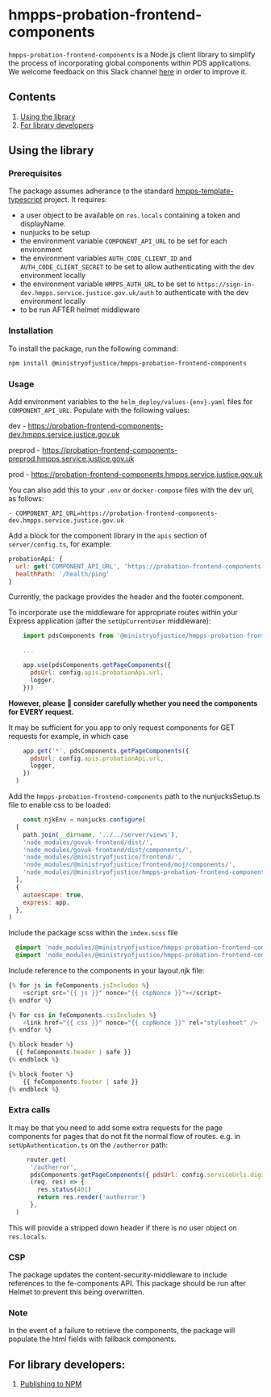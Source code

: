 # hmpps-probation-frontend-components

`hmpps-probation-frontend-components` is a Node.js client library to simplify the process of incorporating global components 
within PDS applications. We welcome feedback on this Slack channel [here](https://moj.enterprise.slack.com/archives/C08RXCS63TM)
in order to improve it.

## Contents

1. [Using the library](#using-the-library)
2. [For library developers](#for-library-developers)


## Using the library

### Prerequisites

The package assumes adherance to the standard [hmpps-template-typescript](https://github.com/ministryofjustice/hmpps-template-typescript) project.
It requires:
 - a user object to be available on `res.locals` containing a token and displayName.
 - nunjucks to be setup
 - the environment variable `COMPONENT_API_URL` to be set for each environment
 - the environment variables `AUTH_CODE_CLIENT_ID` and `AUTH_CODE_CLIENT_SECRET` to be set to allow authenticating with the dev environment locally
 - the environment variable `HMPPS_AUTH_URL` to be set to `https://sign-in-dev.hmpps.service.justice.gov.uk/auth` to authenticate with the dev environment locally
 - to be run AFTER helmet middleware

### Installation

To install the package, run the following command:

```bash
npm install @ministryofjustice/hmpps-probation-frontend-components
```

### Usage

Add environment variables to the `helm_deploy/values-{env}.yaml` files for `COMPONENT_API_URL`. Populate with the following values:

dev - https://probation-frontend-components-dev.hmpps.service.justice.gov.uk

preprod - https://probation-frontend-components-preprod.hmpps.service.justice.gov.uk

prod - https://probation-frontend-components.hmpps.service.justice.gov.uk

You can also add this to your `.env` or `docker-compose` files with the dev url, as follows:

```
- COMPONENT_API_URL=https://probation-frontend-components-dev.hmpps.service.justice.gov.uk
```

Add a block for the component library in the `apis` section of `server/config.ts`, for example:

```javascript
probationApi: {
  url: get('COMPONENT_API_URL', 'https://probation-frontend-components-dev.hmpps.service.justice.gov.uk', requiredInProduction),
  healthPath: '/health/ping'
}
```

Currently, the package provides the header and the footer component.

To incorporate use the middleware for appropriate routes within your Express application (after the `setUpCurrentUser` middleware):

```javascript
    import pdsComponents from '@ministryofjustice/hmpps-probation-frontend-components'

    ...

    app.use(pdsComponents.getPageComponents({
      pdsUrl: config.apis.probationApi.url,
      logger,
    }))
```

**However, please 🙏 consider carefully whether you need the components for EVERY request.**

It may be sufficient for you app to only request components for GET requests for example, in which case

```javascript
    app.get('*', pdsComponents.getPageComponents({
      pdsUrl: config.apis.probationApi.url,
      logger,
    })
  )
```

Add the `hmpps-probation-frontend-components` path to the nunjucksSetup.ts file to enable css to be loaded:

```javascript
    const njkEnv = nunjucks.configure(
  [
    path.join(__dirname, '../../server/views'),
    'node_modules/govuk-frontend/dist/',
    'node_modules/govuk-frontend/dist/components/',
    'node_modules/@ministryofjustice/frontend/',
    'node_modules/@ministryofjustice/frontend/moj/components/',
    'node_modules/@ministryofjustice/hmpps-probation-frontend-components/dist/assets/',
  ],
  {
    autoescape: true,
    express: app,
  },
)
```

Include the package scss within the `index.scss` file
```scss
  @import 'node_modules/@ministryofjustice/hmpps-probation-frontend-components/dist/assets/footer';
  @import 'node_modules/@ministryofjustice/hmpps-probation-frontend-components/dist/assets/header';
```

Include reference to the components in your layout.njk file:

```typescript
{% for js in feComponents.jsIncludes %}
    <script src="{{ js }}" nonce="{{ cspNonce }}"></script>
{% endfor %}

{% for css in feComponents.cssIncludes %}
    <link href="{{ css }}" nonce="{{ cspNonce }}" rel="stylesheet" />
{% endfor %}
```
```typescript
{% block header %}
  {{ feComponents.header | safe }}
{% endblock %}
```
```typescript
{% block footer %}
    {{ feComponents.footer | safe }}
{% endblock %}
```

### Extra calls

It may be that you need to add some extra requests for the page components for pages that do not fit the normal flow 
of routes. e.g. in `setUpAuthentication.ts` on the `/autherror` path:

```javascript
     router.get(
      '/autherror',
      pdsComponents.getPageComponents({ pdsUrl: config.serviceUrls.digitalProbation }),
      (req, res) => {
        res.status(401)
        return res.render('autherror')
      },
  )
```

This will provide a stripped down header if there is no user object on `res.locals`.

### CSP

The package updates the content-security-middleware to include references to the fe-components API. This package should 
be run after Helmet to prevent this being overwritten.

### Note

In the event of a failure to retrieve the components, the package will populate the html fields with fallback components.


## For library developers:

1. [Publishing to NPM](readme/publishing.md)
